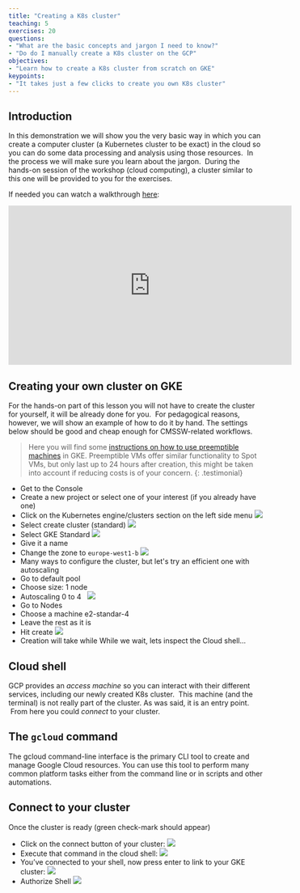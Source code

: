 ```yaml
---
title: "Creating a K8s cluster"
teaching: 5
exercises: 20
questions:
- "What are the basic concepts and jargon I need to know?"
- "Do do I manually create a K8s cluster on the GCP"
objectives:
- "Learn how to create a K8s cluster from scratch on GKE"
keypoints:
- "It takes just a few clicks to create you own K8s cluster"
---
```


## Introduction
In this demonstration we will show you the very basic way in which you can create a computer cluster (a Kubernetes cluster to be exact) in the cloud so you can do some data processing and analysis using those resources.  In the process we will make sure you learn about the jargon.  During the hands-on session of the workshop (cloud computing), a cluster similar to this one will be provided to you for the exercises.  

If needed you can watch a walkthrough [here](https://youtu.be/RPO6zR12iUc):

<iframe width="560" height="315" src="https://www.youtube.com/embed/RPO6zR12iUc" title="YouTube video player" frameborder="0" allow="accelerometer; autoplay; clipboard-write; encrypted-media; gyroscope; picture-in-picture" allowfullscreen></iframe>

## Creating your own cluster on GKE
For the hands-on part of this lesson you will not have to create the cluster for yourself, it will be already done for you.  For pedagogical reasons, however, we will show an example of how to do it by hand. The settings below should be good and cheap enough for CMSSW-related workflows.

> Here you will find some [instructions on how to use preemptible machines](https://cloud.google.com/kubernetes-engine/docs/how-to/preemptible-vms#create_a_cluster_or_node_pool_with_preemptible_vms) in GKE.  Preemptible VMs offer similar functionality to Spot VMs, but only last up to 24 hours after creation, this might be taken into account if reducing costs is of your concern.
{: .testimonial}

* Get to the Console
* Create a new project or select one of your interest (if you already have one)
* Click on the Kubernetes engine/clusters section on the left side menu
![](../fig/SelectCluster.png)
* Select create cluster (standard)
![](../fig/SelectCreate.png)
* Select GKE Standard
![](../fig/SelectGKE.png)
* Give it a name
* Change the zone to ```europe-west1-b```
![](../fig/BasicClusterName.png)
* Many ways to configure the cluster, but let's try an efficient one with autoscaling
* Go to default pool
* Choose size: 1 node
* Autoscaling 0 to 4
  ![](../fig/ClusterDetails.png)
* Go to Nodes
* Choose a machine e2-standar-4
* Leave the rest as it is
* Hit create
![](../fig/MachineConfig.png)
* Creation will take while
While we wait, lets inspect the Cloud shell...
## Cloud shell
GCP provides an *access machine* so you can interact with their different services, including our newly created K8s cluster.  This machine (and the terminal) is not really part of the cluster. As was said, it is an entry point.  From here you could *connect* to your cluster.
## The `gcloud` command
The gcloud command-line interface is the primary CLI tool to create and manage Google Cloud resources. You can use this tool to perform many common platform tasks either from the command line or in scripts and other automations.
## Connect to your cluster
Once the cluster is ready (green check-mark should appear)
* Click on the connect button of your cluster:
![](../fig/Connection4.png)
* Execute that command in the cloud shell:
![](../fig/Commandline.png)
* You’ve connected to your shell, now press enter to link to your GKE cluster:
![](../fig/Load.png)
* Authorize Shell
![](../fig/SomeCredentials.png)

